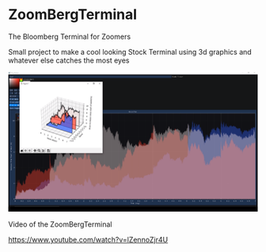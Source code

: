 # ZoomBergTerminal
The Bloomberg Terminal for Zoomers

Small project to make a cool looking Stock Terminal using 3d graphics and whatever else catches the most eyes


![](zoombergterminal.png)

Video of the ZoomBergTerminal

https://www.youtube.com/watch?v=lZennoZjr4U
